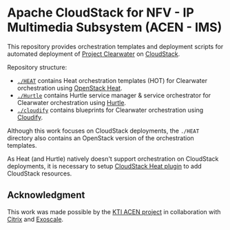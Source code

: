 # Apache CloudStack for NFV - IP Multimedia Subsystem (ACEN - IMS)

This repository provides orchestration templates and deployment scripts for automated deployment of [Project Clearwater](http://www.projectclearwater.org/) on [CloudStack](https://cloudstack.apache.org/). 

Repository structure:

 * [`./HEAT`](./HEAT) contains Heat orchestration templates (HOT) for Clearwater orchestration using [OpenStack Heat](https://wiki.openstack.org/wiki/Heat). 
 * [`./Hurtle`](./Hurtle/sm-so-bundle) contains Hurtle service manager & service orchestrator for Clearwater orchestration using [Hurtle](http://hurtle.it/).
 * [`./cloudify`](./cloudify) contains blueprints for Clearwater orchestration using [Cloudify](http://getcloudify.org/).

Although this work focuses on CloudStack deployments, the `./HEAT` directory also contains an OpenStack version of the orchestration templates.

As Heat (and Hurtle) natively doesn't support orchestration on CloudStack deployments, it is necessary to setup [CloudStack Heat plugin](https://blog.zhaw.ch/icclab/openstack-heat-plugin-for-apache-cloudstack/) to add CloudStack resources.

## Acknowledgment
This work was made possible by the [KTI ACEN project](http://blog.zhaw.ch/icclab/acen-begins/) in collaboration with [Citrix](https://www.citrix.com/) and [Exoscale](https://www.exoscale.ch/).
